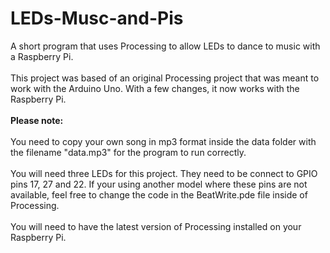 # LEDs-Musc-and-Pis
A short program that uses Processing to allow LEDs to dance to music with a Raspberry Pi.
<br><br>
This project was based of an original Processing project that was meant to work with the Arduino Uno. With a few changes, it now works with the Raspberry Pi.
<br><br>
<b>Please note:</b><br><br>
<bullet>You need to copy your own song in mp3 format inside the data folder with the filename "data.mp3" for the program to run correctly.
<br><br>
<bullet>You will need three LEDs for this project. They need to be connect to GPIO pins 17, 27 and 22. If your using another model where these pins are not available, feel free to change the code in the BeatWrite.pde file inside of Processing.
<br><br>
<bullet>You will need to have the latest version of Processing installed on your Raspberry Pi.
